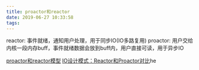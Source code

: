 ```yaml
---
title: proactor和reactor
date: 2019-06-27 10:33:58
tags:
---
```


reactor: 事件就绪，通知用户处理，用于同步IO(IO多路复用)
proactor: 用户交给内核一段内存buff，事件就绪数据会放到buff内，用户直接可读，用于异步IO

[proactor和reactor模型](https://www.jianshu.com/p/96c0b04941e2)
[IO设计模式：Reactor和Proactor对比](https://segmentfault.com/a/1190000002715832)he
